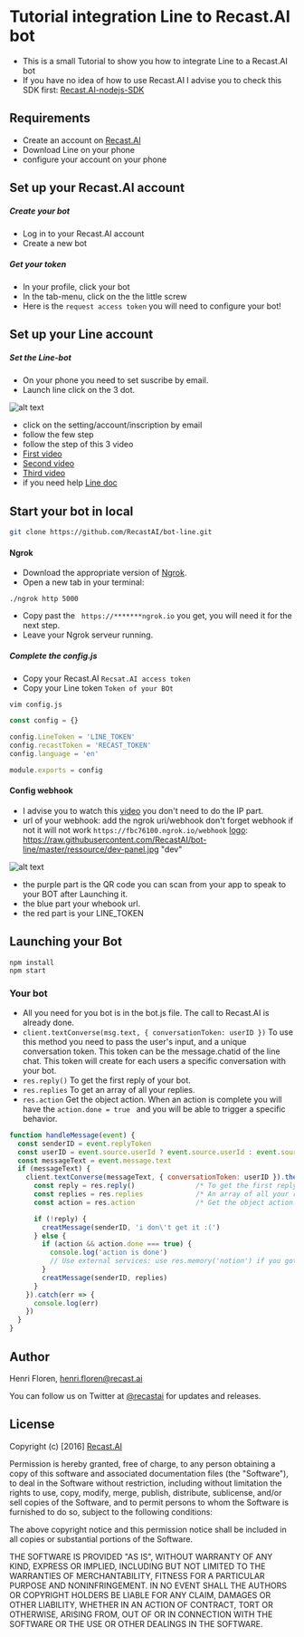 # Tutorial integration Line to Recast.AI bot

* This is a small Tutorial to show you how to integrate Line to a Recast.AI bot
* If you have no idea of how to use Recast.AI I advise you to check this SDK first:  [Recast.AI-nodejs-SDK](https://github.com/RecastAI/SDK-NodeJs)

## Requirements
* Create an account on [Recast.AI](https://recast.ai/signup)
* Download Line on your phone
* configure your account on your phone

## Set up your Recast.AI account

##### Create your bot

* Log in to your Recast.AI account
* Create a new bot

##### Get your token

* In your profile, click your bot
* In the tab-menu, click on the the little screw
* Here is the `request access token` you will need to configure your bot!

## Set up your Line account

##### Set the Line-bot

* On your phone you need to set suscribe by email.
* Launch line click on the 3 dot.

[logo]: https://raw.githubusercontent.com/RecastAI/bot-line/master/ressource/screen-setting.jpg "Seeting"

![alt text][logo]

* click on the setting/account/inscription by email
* follow the few step
* follow the step of this 3 video
* [First video](https://www.youtube.com/watch?v=051jdF5_V-A)
* [Second video](https://www.youtube.com/watch?v=ZOvJU-UwI7Q)
* [Third video](https://www.youtube.com/watch?v=rD27Pd13b_Q)
* if you need help [Line doc](https://developers.line.me/messaging-api/getting-started)
## Start your bot in local

```bash
git clone https://github.com/RecastAI/bot-line.git
```

#### Ngrok

* Download the appropriate version of [Ngrok](https://ngrok.com/download).
* Open a new tab in your terminal:
```
./ngrok http 5000
```
* Copy past the ``` https://*******ngrok.io``` you get, you will need it for the next step.
* Leave your Ngrok serveur running.

##### Complete the config.js

* Copy your Recast.AI `Recsat.AI access token`
* Copy your Line token `Token of your BOt`

```vim config.js```
```javascript
const config = {}

config.LineToken = 'LINE_TOKEN'
config.recastToken = 'RECAST_TOKEN'
config.language = 'en'

module.exports = config
```

#### Config webhook

* I advise you to watch this [video](https://www.youtube.com/watch?v=IwgPBJ2FWO8) you don't need to do the IP part.
* url of your webhook: add the ngrok uri/webhook don't forget webhook if not it will not work ```https://fbc76100.ngrok.io/webhook```
[logo]: https://raw.githubusercontent.com/RecastAI/bot-line/master/ressource/dev-panel.jpg "dev"

![alt text][logo]
* the purple part is the QR code you can scan from your app to speak to your BOT after Launching it.
* the blue part your whebook url.
* the red part is your LINE_TOKEN
## Launching your Bot
```
npm install
npm start
```

### Your bot
* All you need for you bot is in the bot.js file. The call to Recast.AI is already done.
* ```client.textConverse(msg.text, { conversationToken: userID })``` To use this method you need to pass the user's input, and  a unique conversation token. This token can be the message.chatid of the line chat. This token will create for each users a specific conversation with your bot.
* ```res.reply()``` To get the first reply of your bot.
* ```res.replies``` To get an array of all your replies.
* ```res.action``` Get the object action. When an action is complete you will have the ```action.done = true ``` and you will be able to trigger a specific behavior.

```javascript
function handleMessage(event) {
  const senderID = event.replyToken
  const userID = event.source.userId ? event.source.userId : event.source.roomId
  const messageText = event.message.text
  if (messageText) {
    client.textConverse(messageText, { conversationToken: userID }).then((res) => {
      const reply = res.reply()               /* To get the first reply of your bot. */
      const replies = res.replies             /* An array of all your replies */
      const action = res.action               /* Get the object action. You can use 'action.done' to trigger a specification action when it's at true. */

      if (!reply) {
        creatMessage(senderID, 'i don\'t get it :(')
      } else {
        if (action && action.done === true) {
          console.log('action is done')
          // Use external services: use res.memory('notion') if you got a notion from this action
        }
        creatMessage(senderID, replies)
      }
    }).catch(err => {
      console.log(err)
    })
  }
}
```

## Author

Henri Floren, henri.floren@recast.ai

You can follow us on Twitter at [@recastai](https://twitter.com/recastai) for updates and releases.

## License

Copyright (c) [2016] [Recast.AI](https://recast.ai)

Permission is hereby granted, free of charge, to any person obtaining a copy
of this software and associated documentation files (the "Software"), to deal
in the Software without restriction, including without limitation the rights
to use, copy, modify, merge, publish, distribute, sublicense, and/or sell
copies of the Software, and to permit persons to whom the Software is
furnished to do so, subject to the following conditions:

The above copyright notice and this permission notice shall be included in all
copies or substantial portions of the Software.

THE SOFTWARE IS PROVIDED "AS IS", WITHOUT WARRANTY OF ANY KIND, EXPRESS OR
IMPLIED, INCLUDING BUT NOT LIMITED TO THE WARRANTIES OF MERCHANTABILITY,
FITNESS FOR A PARTICULAR PURPOSE AND NONINFRINGEMENT. IN NO EVENT SHALL THE
AUTHORS OR COPYRIGHT HOLDERS BE LIABLE FOR ANY CLAIM, DAMAGES OR OTHER
LIABILITY, WHETHER IN AN ACTION OF CONTRACT, TORT OR OTHERWISE, ARISING FROM,
OUT OF OR IN CONNECTION WITH THE SOFTWARE OR THE USE OR OTHER DEALINGS IN THE
SOFTWARE.

